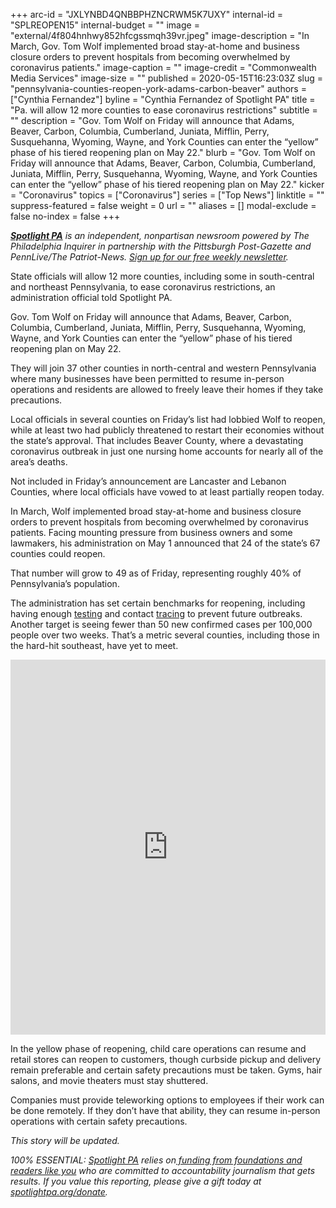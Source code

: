 +++
arc-id = "JXLYNBD4QNBBPHZNCRWM5K7UXY"
internal-id = "SPLREOPEN15"
internal-budget = ""
image = "external/4f804hnhwy852hfcgssmqh39vr.jpeg"
image-description = "In March, Gov. Tom Wolf implemented broad stay-at-home and business closure orders to prevent hospitals from becoming overwhelmed by coronavirus patients."
image-caption = ""
image-credit = "Commonwealth Media Services"
image-size = ""
published = 2020-05-15T16:23:03Z
slug = "pennsylvania-counties-reopen-york-adams-carbon-beaver"
authors = ["Cynthia Fernandez"]
byline = "Cynthia Fernandez of Spotlight PA"
title = "Pa. will allow 12 more counties to ease coronavirus restrictions"
subtitle = ""
description = "Gov. Tom Wolf on Friday will announce that Adams, Beaver, Carbon, Columbia, Cumberland, Juniata, Mifflin, Perry, Susquehanna, Wyoming, Wayne, and York Counties can enter the “yellow” phase of his tiered reopening plan on May 22."
blurb = "Gov. Tom Wolf on Friday will announce that Adams, Beaver, Carbon, Columbia, Cumberland, Juniata, Mifflin, Perry, Susquehanna, Wyoming, Wayne, and York Counties can enter the “yellow” phase of his tiered reopening plan on May 22."
kicker = "Coronavirus"
topics = ["Coronavirus"]
series = ["Top News"]
linktitle = ""
suppress-featured = false
weight = 0
url = ""
aliases = []
modal-exclude = false
no-index = false
+++

<a href="https://www.spotlightpa.org/"><i><b>Spotlight PA</b></i></a><i> is an independent, nonpartisan newsroom powered by The Philadelphia Inquirer in partnership with the Pittsburgh Post-Gazette and PennLive/The Patriot-News. </i><a href="https://www.spotlightpa.org/newsletters"><i>Sign up for our free weekly newsletter</i></a><i>.</i>

State officials will allow 12 more counties, including some in south-central and northeast Pennsylvania, to ease coronavirus restrictions, an administration official told Spotlight PA.

Gov. Tom Wolf on Friday will announce that Adams, Beaver, Carbon, Columbia, Cumberland, Juniata, Mifflin, Perry, Susquehanna, Wyoming, Wayne, and York Counties can enter the “yellow” phase of his tiered reopening plan on May 22.

They will join 37 other counties in north-central and western Pennsylvania where many businesses have been permitted to resume in-person operations and residents are allowed to freely leave their homes if they take precautions.

Local officials in several counties on Friday’s list had lobbied Wolf to reopen, while at least two had publicly threatened to restart their economies without the state’s approval. That includes Beaver County, where a devastating coronavirus outbreak in just one nursing home accounts for nearly all of the area’s deaths.

Not included in Friday’s announcement are Lancaster and Lebanon Counties, where local officials have vowed to at least partially reopen today.

<script src="https://www.spotlightpa.org/embed.js" async></script><div data-spl-embed-version="1" data-spl-src="https://www.spotlightpa.org/embeds/donate/"></div>


In March, Wolf implemented broad stay-at-home and business closure orders to prevent hospitals from becoming overwhelmed by coronavirus patients. Facing mounting pressure from business owners and some lawmakers, his administration on May 1 announced that 24 of the state’s 67 counties could reopen.

That number will grow to 49 as of Friday, representing roughly 40% of Pennsylvania’s population.

The administration has set certain benchmarks for reopening, including having enough <a href="https://www.spotlightpa.org/news/2020/05/pennsylvania-coronavirus-testing-benchmark-capacity/" target="_blank">testing</a> and contact <a href="https://www.spotlightpa.org/news/2020/05/pennsylvania-coronavirus-contact-tracing-plan-disease-tracking/" target="_blank">tracing</a> to prevent future outbreaks. Another target is seeing fewer than 50 new confirmed cases per 100,000 people over two weeks. That’s a metric several counties, including those in the hard-hit southeast, have yet to meet.

<iframe title="The State of Reopening in Southeastern Pa." aria-label="Interactive line chart" id="datawrapper-chart-zT8T9" src="https://datawrapper.dwcdn.net/zT8T9/23/" scrolling="no" frameborder="0" style="width: 0; min-width: 100% !important; border: none;" height="600"></iframe><script type="text/javascript">!function(){"use strict";window.addEventListener("message",(function(a){if(void 0!==a.data["datawrapper-height"])for(var e in a.data["datawrapper-height"]){var t=document.getElementById("datawrapper-chart-"+e)||document.querySelector("iframe[src*='"+e+"']");t&&(t.style.height=a.data["datawrapper-height"][e]+"px")}}))}();
</script>

In the yellow phase of reopening, child care operations can resume and retail stores can reopen to customers, though curbside pickup and delivery remain preferable and certain safety precautions must be taken. Gyms, hair salons, and movie theaters must stay shuttered.

Companies must provide teleworking options to employees if their work can be done remotely. If they don’t have that ability, they can resume in-person operations with certain safety precautions.

<i>This story will be updated. </i>

<i>100% ESSENTIAL: </i><a href="https://www.spotlightpa.org/"><i>Spotlight PA</i></a><i> relies on</i><a href="https://www.spotlightpa.org/support"><i> funding from foundations and readers like you</i></a><i> who are committed to accountability journalism that gets results. If you value this reporting, please give a gift today at </i><a href="https://www.spotlightpa.org/donate"><i>spotlightpa.org/donate</i></a><i>.</i>
